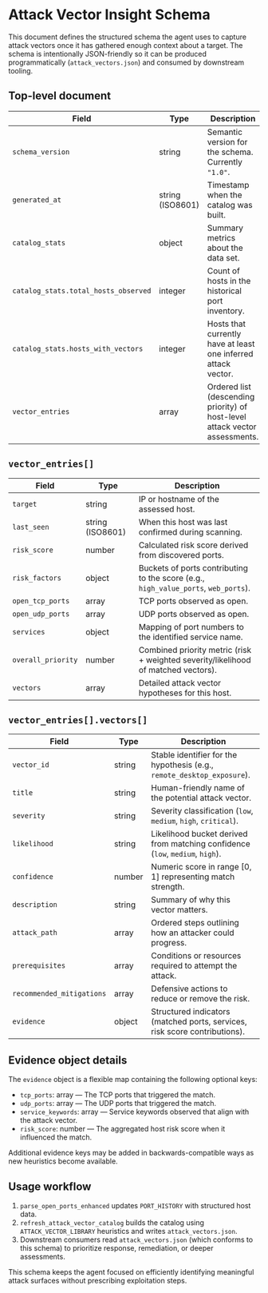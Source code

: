 # Attack Vector Insight Schema

This document defines the structured schema the agent uses to capture attack vectors once it has gathered enough context about a target. The schema is intentionally JSON-friendly so it can be produced programmatically (`attack_vectors.json`) and consumed by downstream tooling.

## Top-level document

| Field | Type | Description |
| --- | --- | --- |
| `schema_version` | string | Semantic version for the schema. Currently `"1.0"`. |
| `generated_at` | string (ISO8601) | Timestamp when the catalog was built. |
| `catalog_stats` | object | Summary metrics about the data set. |
| `catalog_stats.total_hosts_observed` | integer | Count of hosts in the historical port inventory. |
| `catalog_stats.hosts_with_vectors` | integer | Hosts that currently have at least one inferred attack vector. |
| `vector_entries` | array | Ordered list (descending priority) of host-level attack vector assessments. |

## `vector_entries[]`

| Field | Type | Description |
| --- | --- | --- |
| `target` | string | IP or hostname of the assessed host. |
| `last_seen` | string (ISO8601) | When this host was last confirmed during scanning. |
| `risk_score` | number | Calculated risk score derived from discovered ports. |
| `risk_factors` | object | Buckets of ports contributing to the score (e.g., `high_value_ports`, `web_ports`). |
| `open_tcp_ports` | array<int> | TCP ports observed as open. |
| `open_udp_ports` | array<int> | UDP ports observed as open. |
| `services` | object | Mapping of port numbers to the identified service name. |
| `overall_priority` | number | Combined priority metric (risk + weighted severity/likelihood of matched vectors). |
| `vectors` | array | Detailed attack vector hypotheses for this host. |

## `vector_entries[].vectors[]`

| Field | Type | Description |
| --- | --- | --- |
| `vector_id` | string | Stable identifier for the hypothesis (e.g., `remote_desktop_exposure`). |
| `title` | string | Human-friendly name of the potential attack vector. |
| `severity` | string | Severity classification (`low`, `medium`, `high`, `critical`). |
| `likelihood` | string | Likelihood bucket derived from matching confidence (`low`, `medium`, `high`). |
| `confidence` | number | Numeric score in range [0, 1] representing match strength. |
| `description` | string | Summary of why this vector matters. |
| `attack_path` | array<string> | Ordered steps outlining how an attacker could progress. |
| `prerequisites` | array<string> | Conditions or resources required to attempt the attack. |
| `recommended_mitigations` | array<string> | Defensive actions to reduce or remove the risk. |
| `evidence` | object | Structured indicators (matched ports, services, risk score contributions). |

## Evidence object details

The `evidence` object is a flexible map containing the following optional keys:

* `tcp_ports`: array<int> — The TCP ports that triggered the match.
* `udp_ports`: array<int> — The UDP ports that triggered the match.
* `service_keywords`: array<string> — Service keywords observed that align with the attack vector.
* `risk_score`: number — The aggregated host risk score when it influenced the match.

Additional evidence keys may be added in backwards-compatible ways as new heuristics become available.

## Usage workflow

1. `parse_open_ports_enhanced` updates `PORT_HISTORY` with structured host data.
2. `refresh_attack_vector_catalog` builds the catalog using `ATTACK_VECTOR_LIBRARY` heuristics and writes `attack_vectors.json`.
3. Downstream consumers read `attack_vectors.json` (which conforms to this schema) to prioritize response, remediation, or deeper assessments.

This schema keeps the agent focused on efficiently identifying meaningful attack surfaces without prescribing exploitation steps.
